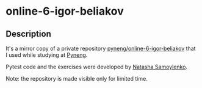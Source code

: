# online-6-igor-beliakov

## Description

It's a mirror copy of a private repository [pyneng/online-6-igor-beliakov](https://github.com/pyneng/online-6-igor-beliakov/) that I used while studying at [Pyneng](https://natenka.github.io/pyneng-online/).

Pytest code and the exercises were developed by [Natasha Samoylenko](https://github.com/pyneng).

Note: the repository is made visible only for limited time.
